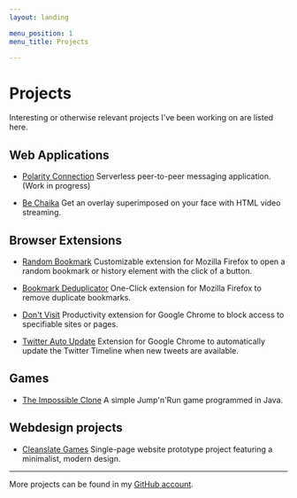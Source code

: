 ```yaml
---
layout: landing

menu_position: 1
menu_title: Projects

---
```



# Projects

Interesting or otherwise relevant projects I've been working on are listed here.

## Web Applications

* <a class="list-header" href="/Secure-Chat/" data-no-turbolink>Polarity Connection</a>
  Serverless peer-to-peer messaging application. <span class="addendum">(Work in progress)</span>

* <a class="list-header" href="/chaika/" data-no-turbolink>Be Chaika</a>
  Get an overlay superimposed on your face with HTML video streaming.

## Browser Extensions

* <a class="list-header" href="https://addons.mozilla.org/de/firefox/addon/random-bookmark" data-no-turbolink>Random Bookmark</a>
  Customizable extension for Mozilla Firefox to open a random bookmark or history element with the click of a button.

* <a class="list-header" href="https://addons.mozilla.org/de/firefox/addon/bookmark-deduplicator" data-no-turbolink>Bookmark Deduplicator</a>
  One-Click extension for Mozilla Firefox to remove duplicate bookmarks.

* <a class="list-header" href="https://chrome.google.com/webstore/detail/dont-visit-block-sites/olccdihofjbikcpbejfgipnighnpabai" data-no-turbolink>Don't Visit</a>
  Productivity extension for Google Chrome to block access to specifiable sites or pages.

* <a class="list-header" href="https://chrome.google.com/webstore/detail/twitter-auto-update/ddbjabcmjjifognjcopebcllgpbdjlbm" data-no-turbolink>Twitter Auto Update</a>
  Extension for Google Chrome to automatically update the Twitter Timeline when new tweets are available.

## Games

* <a class="list-header" href="https://github.com/Systemcluster/TheImpossibleClone" data-no-turbolink>The Impossible Clone</a>
  A simple Jump'n'Run game programmed in Java.

## Webdesign projects

* <a class="list-header" href="http://cleanslategames.com" data-no-turbolink>Cleanslate Games</a>
  Single-page website prototype project featuring a minimalist, modern design.

---

More projects can be found in my [GitHub account](https://github.com/systemcluster).
